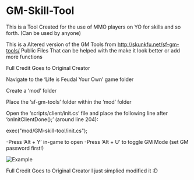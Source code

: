 # GM-Skill-Tool

This is a Tool Created for the use of MMO players on YO for skills and so forth. (Can be used by anyone)

This is a Altered version of the GM Tools from http://skunkfu.net/sf-gm-tools/
Public Files That can be helped with the make it look better or add more functions


Full Credit Goes to Original Creator

Navigate to the ‘Life is Feudal Your Own’ game folder

Create a ‘mod’ folder

Place the ‘sf-gm-tools’ folder within the ‘mod’ folder

Open the ‘scripts/client/init.cs’ file and place the following line after ‘onInitClientDone();’ (around line 204):‌

exec("mod/GM-skill-tool/init.cs");

-Press ‘Alt + Y’ in-game to open -Press ‘Alt + U’ to toggle GM Mode (set GM password first!)

![Example](https://i.gyazo.com/da8ce5790b8acbf6179c224889fbef2d.png)


Full Credit Goes to Original Creator
I just simplied modified it :D
